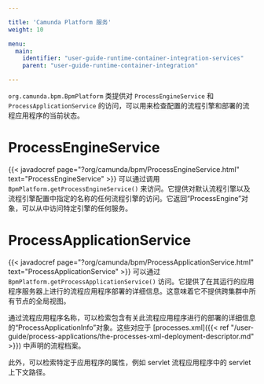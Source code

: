 ```yaml
---

title: 'Camunda Platform 服务'
weight: 10

menu:
  main:
    identifier: "user-guide-runtime-container-integration-services"
    parent: "user-guide-runtime-container-integration"

---
```


`org.camunda.bpm.BpmPlatform` 类提供对 `ProcessEngineService` 和 `ProcessApplicationService` 的访问，可以用来检查配置的流程引擎和部署的流程应用程序的当前状态。


# ProcessEngineService

{{< javadocref page="?org/camunda/bpm/ProcessEngineService.html" text="ProcessEngineService" >}} 可以通过调用 `BpmPlatform.getProcessEngineService()` 来访问。它提供对默认流程引擎以及流程引擎配置中指定的名称的任何流程引擎的访问。它返回“ProcessEngine”对象，可以从中访问特定引擎的任何服务。


# ProcessApplicationService

{{< javadocref page="?org/camunda/bpm/ProcessApplicationService.html" text="ProcessApplicationService" >}} 可以通过 `BpmPlatform.getProcessApplicationService()` 访问。它提供了在其运行的应用程序服务器上进行的流程应用程序部署的详细信息。这意味着它不提供跨集群中所有节点的全局视图。

通过流程应用程序名称，可以检索包含有关此流程应用程序进行的部署的详细信息的“ProcessApplicationInfo”对象。这些对应于 [processes.xml]({{< ref "/user-guide/process-applications/the-processes-xml-deployment-descriptor.md" >}}) 中声明的流程档案。

此外，可以检索特定于应用程序的属性，例如 servlet 流程应用程序中的 servlet 上下文路径。